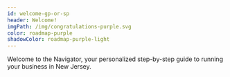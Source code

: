```yaml
---
id: welcome-gp-or-sp
header: Welcome!
imgPath: /img/congratulations-purple.svg
color: roadmap-purple
shadowColor: roadmap-purple-light
---
```


Welcome to the Navigator, your personalized step-by-step guide to running your business in New Jersey.
